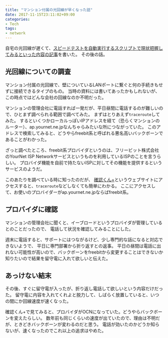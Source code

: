```yaml
---
title: "マンション付属の光回線が早くなった話"
date: 2017-11-15T23:11:02+09:00
categories:
- Tech
tags:
- network
---
```


自宅の光回線が遅くて、[スピードテストを自動実行するスクリプトで現状把握してみるといった内容の記事](../speedtest/)を書いた。
その後の話。

<!--more-->

## 光回線についての調査
マンション付属の光回線で、壁についているLANポートに繋ぐと何の手続きもせずに接続できるタイプのもの。
当時の資料には書いてあったかもしれないが、この時点ではどんな会社の回線なのか不明だった。

マンションの管理会社に電話すれば一発だが、平日昼間に電話するのが難しいので、ひとまず調べられる範囲で調べてみた。
まずはとりあえず`traceroute`してみた。
するといくつかローカルっぽいIPアドレスを経て（恐らくマンションのルーター）、ap.yournet.ne.jpなんちゃらみたいな所につながっていた。
このアドレスで検索してみると、どうやらfreebit系と呼ばれる悪名高いバックボーンであることがわかった。

ざっと調べたところ、freebit系プロバイダというのは、フリービット株式会社のYourNet ISP Networkサービスというものを利用しているISPのことを言うらしい。
プロバイダ機能を自前で持たないISPに対してその機能を提供するというサービスのようだ。

このあたりを調べている時に知ったのだが、
[確認くん+](https://env.b4iine.net)というウェブサイトにアクセスすると、`traceroute`などしなくても簡単にわかる。
ここにアクセスして、お使いのプロバイダーがap.yournet.ne.jpならばfreebit系。


## プロバイダに確認
マンションの管理会社に聞くと、イーブロードというプロバイダが管理しているとのことだったので、
電話して状況を確認してみることにした。

週末に電話すると、サポートにはつながるけど、少し専門的な話になると対応できないようで、
平日に専門部署から折り返すとの返事。
平日の昼間は電話に出れない可能性が高いので、バックボーンをfreebitから変更することはできないか知りたいので結果を留守電に入れて欲しいと伝えた。


## あっけない結末
その後、すぐに留守電が入ったが、折り返し電話して欲しいという内容だけだった。
留守電に内容を入れてくれよと脱力して、しばらく放置していると、いつの間にか回線速度が速くなった。

確認くん+で見てみると、プロバイダがOCNになっていた。どうやらバックボーンを変えたらしい。
数年前も同じくらいの速度が出ていたので、理由は不明だが、ときどきバックボーンが変わるのだと思う。
電話が効いたのかどうか知らないが、速くなったのでこれ以上の追求はやめた。
